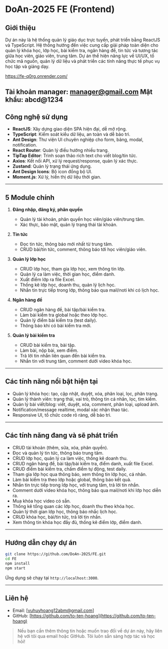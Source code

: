 # DoAn-2025 FE (Frontend)

## Giới thiệu

Dự án này là hệ thống quản lý giáo dục trực tuyến, phát triển bằng ReactJS và TypeScript. Hệ thống hướng đến việc cung cấp giải pháp toàn diện cho quản lý khóa học, lớp học, bài kiểm tra, ngân hàng đề, tin tức và tương tác giữa học viên, giáo viên, trung tâm. Dự án thể hiện năng lực về UI/UX, tổ chức mã nguồn, quản lý dữ liệu và phát triển các tính năng thực tế phục vụ học tập và giảng dạy.

https://fe-q0rg.onrender.com/

Tài khoản manager: manager@gmail.com 
Mật khẩu: abcd@1234
---

## Công nghệ sử dụng

- **ReactJS**: Xây dựng giao diện SPA hiện đại, dễ mở rộng.
- **TypeScript**: Kiểm soát kiểu dữ liệu, an toàn và dễ bảo trì.
- **Ant Design**: Thư viện UI chuyên nghiệp cho form, bảng, modal, notification.
- **React Router**: Quản lý điều hướng nhiều trang.
- **TipTap Editor**: Trình soạn thảo rich text cho viết blog/tin tức.
- **Axios**: Kết nối API, xử lý request/response, quản lý xác thực.
- **Zustand**: Quản lý trạng thái ứng dụng.
- **Ant Design Icons**: Bộ icon đồng bộ UI.
- **Moment.js**: Xử lý, hiển thị dữ liệu thời gian.

---

## 5 Module chính

1. **Đăng nhập, đăng ký, phân quyền**
   - Quản lý tài khoản, phân quyền học viên/giáo viên/trung tâm.
   - Xác thực, bảo mật, quản lý trạng thái tài khoản.

2. **Tin tức**
   - Đọc tin tức, thông báo mới nhất từ trung tâm.
   - CRUD bài/tin tức, comment, thông báo tới học viên/giáo viên.

3. **Quản lý lớp học**
   - CRUD lớp học, tham gia lớp học, xem thông tin lớp.
   - Quản lý ca làm việc, thời gian học, điểm danh.
   - Xuất điểm lớp ra file Excel.
   - Thống kê lớp học, doanh thu, quản lý lịch học.
   - Nhắn tin trực tiếp trong lớp, thông báo qua mail/noti khi có lịch học.

4. **Ngân hàng đề**
   - CRUD ngân hàng đề, bài tập/bài kiểm tra.
   - Làm bài kiểm tra global hoặc theo lớp học.
   - Quản lý điểm bài kiểm tra (test daily).
   - Thông báo khi có bài kiểm tra mới.

5. **Quản lý bài kiểm tra**
   - CRUD bài kiểm tra, bài tập.
   - Làm bài, nộp bài, xem điểm.
   - Trả lời tin nhắn liên quan đến bài kiểm tra.
   - Nhắn tin với trung tâm, comment dưới video khóa học.

---

## Các tính năng nổi bật hiện tại

- Quản lý khóa học: tạo, cập nhật, duyệt, xóa, phân loại, lọc, phân trang.
- Quản lý thành viên: trạng thái, vai trò, thông tin cá nhân, lọc, tìm kiếm.
- Quản lý bài viết/blog: viết, duyệt, xóa, comment, phân loại, upload ảnh.
- Notification/message realtime, modal xác nhận thao tác.
- Responsive UI, tổ chức code rõ ràng, dễ bảo trì.

---

## Các tính năng đang và sẽ phát triển

- CRUD tài khoản (thêm, sửa, xóa, phân quyền).
- Đọc và quản lý tin tức, thông báo trung tâm.
- CRUD lớp học, quản lý ca làm việc, thống kê doanh thu.
- CRUD ngân hàng đề, bài tập/bài kiểm tra, điểm danh, xuất file Excel.
- CRUD điểm bài kiểm tra, chấm điểm tự động, test daily.
- Tham gia lớp học qua thông báo, xem thông tin lớp học, cá nhân.
- Làm bài kiểm tra theo lớp hoặc global, thông báo kết quả.
- Nhắn tin trực tiếp trong lớp học, với trung tâm, trả lời tin nhắn.
- Comment dưới video khóa học, thông báo qua mail/noti khi lớp học diễn ra.
- Mua khóa học video có sẵn.
- Thống kê tổng quan các lớp học, doanh thu theo khóa học.
- Quản lý thời gian lớp học, thông báo nhắc lịch học.
- CRUD khóa học, bài/tin tức, trả lời tin nhắn.
- Xem thông tin khóa học đầy đủ, thống kê điểm lớp, điểm danh.

---


## Hướng dẫn chạy dự án

```bash
git clone https://github.com/DoAn-2025/FE.git
cd FE
npm install
npm start
```
Ứng dụng sẽ chạy tại `http://localhost:3000`.

---

## Liên hệ

- Email: [vuhuyhoang12abm@gmail.com]
- GitHub: [https://github.com/to-ten-hoang](https://github.com/to-ten-hoang)

> Nếu bạn cần thêm thông tin hoặc muốn trao đổi về dự án này, hãy liên hệ với tôi qua email hoặc GitHub. Tôi luôn sẵn sàng hợp tác và học hỏi!
